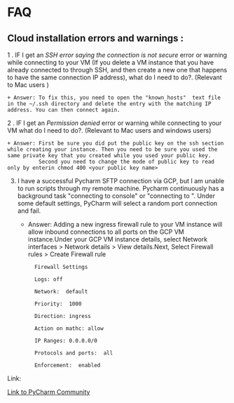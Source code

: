 # FAQ

## Cloud installation errors and warnings :

1 . IF I get an *SSH error saying the connection is not secure* error or warning while connecting to your VM (If you delete a VM instance that you have already connected to through SSH, 
and then create a new one that happens to have the same connection IP address), what do I need to do?. (Relevant to Mac users )

	+ Answer: To fix this, you need to open the "known_hosts"  text file in the ~/.ssh directory and delete the entry with the matching IP address. You can then connect again.
	
2 . IF I get an *Permission denied* error or warning while connecting to your VM what do I need to do?. (Relevant to Mac users and windows users)

	+ Answer: First be sure you did put the public key on the ssh section while creating your instance. Then you need to be sure you used the same private key that you created while you used your public key.
	          Second you need to change the mode of public key to read only by enterin chmod 400 <your public key name>
			  


3. I have a successful Pycharm SFTP connection via GCP, but I am unable to run scripts through my remote machine. 
Pycharm continuously has a background task "connecting to console" or "connecting to <remote host IP>". Under some default settings, PyCharm will select a random port connection and fail.

	+ Answer: Adding a new ingress firewall rule to your VM instance will allow inbound connections to all ports on the GCP VM instance.Under your GCP VM instance details, select Network interfaces > Network details > View details.Next, Select Firewall rules > Create Firewall rule

			Firewall Settings
			
			Logs: off
			
			Network:  default
			
			Priority:  1000
			
			Direction: ingress
			
			Action on mathc: allow
			
			IP Ranges: 0.0.0.0/0
			
			Protocols and ports:  all
			
			Enforcement:  enabled

Link:  

[Link to PyCharm Community](https://youtrack.jetbrains.com/issue/PY-31779#focus=streamItem-27-3244551-0-0)


